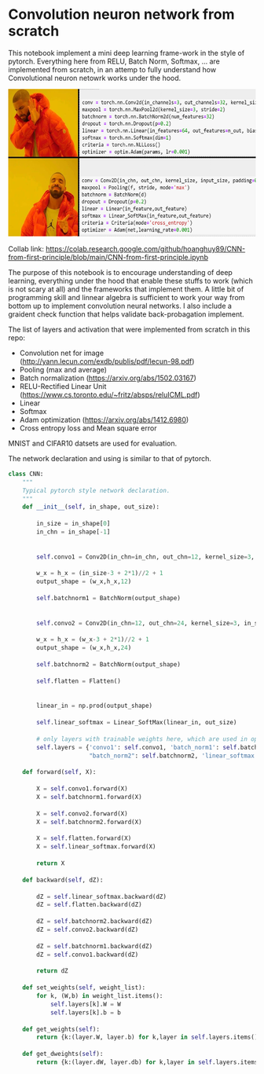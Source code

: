 # Convolution neuron network from scratch
This notebook implement a mini deep learning frame-work in the style of pytorch. Everything here from RELU, Batch Norm, Softmax, ...  are implemented from scratch, in an attemp to fully understand how Convolutional neuron netowrk works under the hood.

<img src="images/yes-no.png" style="width:600px;height:300px;">

Collab link: https://colab.research.google.com/github/hoanghuy89/CNN-from-first-principle/blob/main/CNN-from-first-principle.ipynb

The purpose of this notebook is to encourage understanding of deep learning, everything under the hood that enable these stuffs to work (which is not scary at all) and the frameworks that implement them. A little bit of programming skill and linnear algebra is sufficient to work your way from bottom up to implement convolution neural networks. I also include a graident check function that helps validate back-probagation implement.

The list of layers and activation that were implemented from scratch in this repo:

- Convolution net for image (http://yann.lecun.com/exdb/publis/pdf/lecun-98.pdf)
- Pooling (max and average) 
- Batch normalization (https://arxiv.org/abs/1502.03167)
- RELU-Rectified Linear Unit (https://www.cs.toronto.edu/~fritz/absps/reluICML.pdf) 
- Linear
- Softmax
- Adam optimization (https://arxiv.org/abs/1412.6980)
- Cross entropy loss and Mean square error

MNIST and CIFAR10 datsets are used for evaluation.

The network declaration and using is similar to that of pytorch. 
```python
class CNN:
    """
    Typical pytorch style network declaration.
    """
    def __init__(self, in_shape, out_size):

        in_size = in_shape[0]
        in_chn = in_shape[-1]

        
        self.convo1 = Conv2D(in_chn=in_chn, out_chn=12, kernel_size=3, in_shape=in_shape, padding=1, stride=2, bias=False)

        w_x = h_x = (in_size-3 + 2*1)//2 + 1
        output_shape = (w_x,h_x,12)

        self.batchnorm1 = BatchNorm(output_shape)

        
        self.convo2 = Conv2D(in_chn=12, out_chn=24, kernel_size=3, in_shape=output_shape, padding=1, stride=2, bias=False)

        w_x = h_x = (w_x-3 + 2*1)//2 + 1
        output_shape = (w_x,h_x,24)

        self.batchnorm2 = BatchNorm(output_shape)

        self.flatten = Flatten()


        linear_in = np.prod(output_shape)

        self.linear_softmax = Linear_SoftMax(linear_in, out_size)

        # only layers with trainable weights here, which are used in optimization/gradient update.
        self.layers = {'convo1': self.convo1, 'batch_norm1': self.batchnorm1, 'convo2': self.convo2, 
                       "batch_norm2": self.batchnorm2, 'linear_softmax': self.linear_softmax}

    def forward(self, X):

        X = self.convo1.forward(X)
        X = self.batchnorm1.forward(X)

        X = self.convo2.forward(X)
        X = self.batchnorm2.forward(X)

        X = self.flatten.forward(X)
        X = self.linear_softmax.forward(X)

        return X

    def backward(self, dZ):

        dZ = self.linear_softmax.backward(dZ)
        dZ = self.flatten.backward(dZ)

        dZ = self.batchnorm2.backward(dZ)
        dZ = self.convo2.backward(dZ)

        dZ = self.batchnorm1.backward(dZ)
        dZ = self.convo1.backward(dZ)

        return dZ

    def set_weights(self, weight_list):
        for k, (W,b) in weight_list.items():
            self.layers[k].W = W
            self.layers[k].b = b

    def get_weights(self):
        return {k:(layer.W, layer.b) for k,layer in self.layers.items()}

    def get_dweights(self):
        return {k:(layer.dW, layer.db) for k,layer in self.layers.items()}
```
